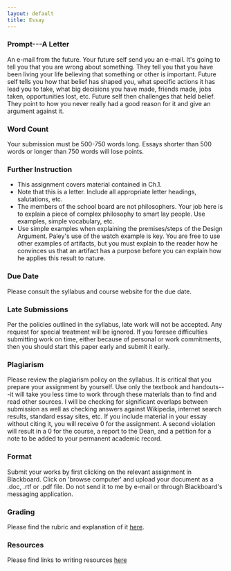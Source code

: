 ```yaml
---
layout: default
title: Essay
---
```




### Prompt---A Letter 

An e-mail from the future. Your future self send you an e-mail. It's going to tell you that you are wrong about something. They tell you that you have been living your life believing that something or other is important. Future self tells you how that belief has shaped you, what specific actions it has lead you to take, what big decisions you have made, friends made, jobs taken, opportunities lost, etc. Future self then challenges that held belief. They point to how you never really had a good reason for it and give an argument against it. 



### Word Count

Your submission must be 500-750 words long. Essays shorter than 500 words or longer than 750 words will lose points. 

### Further Instruction 

+ This assignment covers material contained in Ch.1.
+ Note that this is a letter. Include all appropriate letter headings, salutations, etc. 
+ The members of the school board are not philosophers. Your job here is to explain a piece of complex philosophy to smart lay people. Use examples, simple vocabulary, etc. 
+ Use simple examples when explaining the premises/steps of the Design Argument. Paley's use of the watch example is key. You are free to use other examples of artifacts, but you must explain to the reader how he convinces us that an artifact has a purpose before you can explain how he applies this result to nature.   


 

### Due Date
Please consult the syllabus and course website for the due date.

### Late Submissions

Per the policies outlined in the syllabus, late work will not be accepted. Any request for special treatment will be ignored. If you foresee difficulties submitting work on time, either because of personal or work commitments, then you should start this paper early and submit it early. 

### Plagiarism

Please review the plagiarism policy on the syllabus. It is critical that you prepare your assignment by yourself. Use only the textbook and handouts---it will take you less time to work through these materials than to find and read other sources. I will be checking for significant overlaps between submission as well as checking answers against Wikipedia, internet search results, standard essay sites, etc. If you include material in your essay without citing it, you will receive 0 for the assignment. A second violation will result in a 0 for the course, a report to the Dean, and a petition for a note to be added to your permanent academic record.

### Format

Submit your works by first clicking on the relevant assignment in Blackboard. Click on 'browse computer' and upload your document as a .doc, .rtf or .pdf file. Do not send it to me by e-mail or through Blackboard's messaging application. 

### Grading
Please find the rubric and explanation of it [here](/Teaching/Grading/).

### Resources
Please find links to writing resources [here](/Teaching/Resources/)




